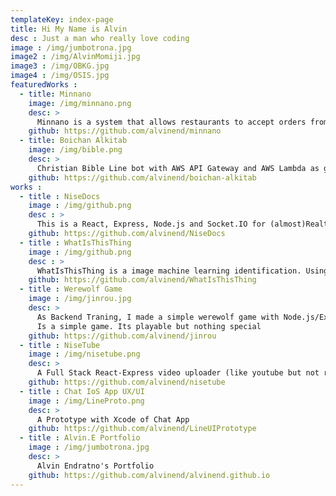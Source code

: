 ```yaml
---
templateKey: index-page
title: Hi My Name is Alvin
desc : Just a man who really love coding
image : /img/jumbotrona.jpg
image2 : /img/AlvinMomiji.jpg
image3 : /img/OBKG.jpg
image4 : /img/OSIS.jpg
featuredWorks :
  - title: Minnano
    image: /img/minnano.png
    desc: >
      Minnano is a system that allows restaurants to accept orders from customers. With the rise in online orders, it becomes essential that the ordering system is integrated with online ordering.
    github: https://github.com/alvinend/minnano
  - title: Boichan Alkitab
    image: /img/bible.png
    desc: >
      Christian Bible Line bot with AWS API Gateway and AWS Lambda as gateway. 
    github: https://github.com/alvinend/boichan-alkitab
works :
  - title : NiseDocs
    image : /img/github.png
    desc : >
      This is a React, Express, Node.js and Socket.IO for (almost)Realtime Multi Client Docs Editor.
    github: https://github.com/alvinend/NiseDocs
  - title : WhatIsThisThing
    image : /img/github.png
    desc : >
      WhatIsThisThing is a image machine learning identification. Using two .mlmodel, Resnet50 and MobileNetV2 to increase the accuracy image identification. After the identification finished, Using built-in IoS dictionary getting specific information from camera is easier than before
    github: https://github.com/alvinend/WhatIsThisThing
  - title : Werewolf Game
    image : /img/jinrou.jpg
    desc: >
      As Backend Traning, I made a simple werewolf game with Node.js/Express
      Is a simple game. Its playable but nothing special
    github: https://github.com/alvinend/jinrou
  - title : NiseTube
    image : /img/nisetube.png
    desc: >
      A Full Stack React-Express video uploader (like youtube but not really)
    github: https://github.com/alvinend/nisetube
  - title : Chat IoS App UX/UI
    image : /img/LineProto.png
    desc: >
      A Prototype with Xcode of Chat App
    github: https://github.com/alvinend/LineUIPrototype
  - title : Alvin.E Portfolio
    image : /img/jumbotrona.jpg
    desc: >
      Alvin Endratno's Portfolio
    github: https://github.com/alvinend/alvinend.github.io
---
```


